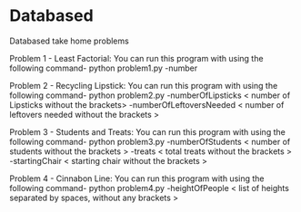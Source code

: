 # Databased
Databased take home problems

Problem 1 - Least Factorial: 
You can run this program with using the following command-
python problem1.py -number <the amount of n without the brackets>


Problem 2 - Recycling Lipstick:
You can run this program with using the following command-
python problem2.py -numberOfLipsticks < number of Lipsticks without the brackets> -numberOfLeftoversNeeded < number of leftovers needed without the brackets >

Problem 3 - Students and Treats:
You can run this program with using the following command-
python problem3.py -numberOfStudents < number of students without the brackets > -treats < total treats without the brackets > -startingChair < starting chair without the brackets >

Problem 4 - Cinnabon Line:
You can run this program with using the following command-
python problem4.py -heightOfPeople < list of heights separated by spaces, without any brackets >


